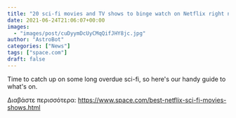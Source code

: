 ```yaml
---
title: "20 sci-fi movies and TV shows to binge watch on Netflix right now"
date: 2021-06-24T21:06:07+00:00
images:
  - "images/post/cuDyymDcUyCMqQifJHY8jc.jpg"
author: "AstroBot"
categories: ["News"]
tags: ["space.com"]
draft: false
---
```


Time to catch up on some long overdue sci-fi, so here's our handy guide to what's on. 

Διαβάστε περισσότερα: https://www.space.com/best-netflix-sci-fi-movies-shows.html
